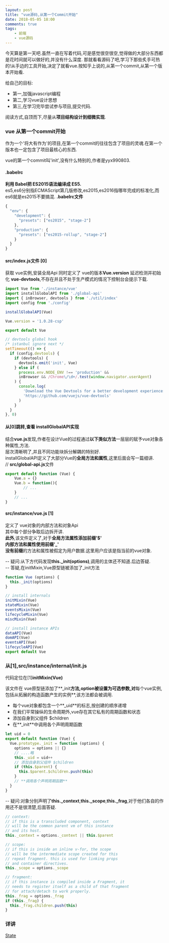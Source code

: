 ```yaml
---
layout: post
title: "vue源码,从第一个Commit开始"
date: 2018-05-05 18:00
comments: true
tags: 
	- 前端 
	- vue源码
---
```


今天算是第一天吧.虽然一直在写着代码,可是感觉很空很空,觉得做的大部分东西都是花时间就可以做好的,并没有什么深度.
那就看看源码了吧,学习下那些炙手可热的!从手边的工具开始,决定了就看vue.按知乎上说的,从第一个commit,从第一个版本开始看.

给自己的目标:

- 第一,加强javascript编程
- 第二,学习vue设计思想
- 第三,在学习完毕尝试参与项目,提交代码.

阅读方式,自顶而下,尽量从**项目结构设计到细微实现**.

<!--more-->
### vue 从第一个commit开始

作为一个'将大有作为'的项目,在第一个commit的往往包含了项目的灵魂.在第一个版本也一定包含了项目最核心的东西.

vue的第一个commit叫'init',没有什么特别的,作者是yyx990803.

#### .babelrc
**利用 Babel把 ES2015语法编译成 ES5.**  
es5,es6分别指ECMAScript第几版修改,es2015,es2016指哪年完成的标准化,而es6就是es2015不要搞混.
**.babelrc文件**
```javascript
{
  "env": {
    "development": {
      "presets": ["es2015", "stage-2"]
    },
    "production": {
      "presets": ["es2015-rollup", "stage-2"]
    }
  }
}
```

#### src/index.js文件 [0]
获取 vue实例,安装全局Api
同时定义了 vue的版本**Vue.version**
延迟检测并初始化 **vue-devtools**,不存在并且不处于生产模式的情况下控制台会提示下载.
```javascript
import Vue from './instance/vue'
import installGlobalAPI from './global-api'
import { inBrowser, devtools } from './util/index'
import config from './config'

installGlobalAPI(Vue)

Vue.version = '1.0.28-csp'

export default Vue

// devtools global hook
/* istanbul ignore next */
setTimeout(() => {
  if (config.devtools) {
    if (devtools) {
      devtools.emit('init', Vue)
    } else if (
      process.env.NODE_ENV !== 'production' &&
      inBrowser && /Chrome\/\d+/.test(window.navigator.userAgent)
    ) {
      console.log(
        'Download the Vue Devtools for a better development experience:\n' +
        'https://github.com/vuejs/vue-devtools'
      )
    }
  }
}, 0)

```

#### 从[0]跳转,查看 installGlobalAPI实现

结合**vue.js**发现,作者在设计Vue的过程通过**以下类似方法**一层层的赋予vue对象各种属性,方法.  
层次清晰明了,并且不同功能块拆分解耦的特别好.  
installGlobalAPI定义了大部分Vue的**全局方法和属性**,这里后面会写一篇细讲.  
// **src/global-api.js**文件
```javascript
export default function (Vue) {
    Vue.a = {}
    Vue.b = function(){
        // ...
    }
    // ...
}
```

#### src/instance/vue.js [1]
定义了 vue对象的内部方法和对象Api    
其中每个部分争取后边拆开讲.    
**此外**,该文件定义了,对于**全局方法属性添加前缀'$'**  
**内部方法和属性使用前缀'_'**  
**没有前缀**的方法和属性被假定为用户数据.这里用户应该是指当前的vue对象.  

-- 疑问:从下方代码发现**this._init(options)**,调用的主体还不知道.后边答疑.    
-- 答疑,在initMixin,Vue原型链被添加了_init方法  

```javascript
function Vue (options) {
  this._init(options)
}

// install internals
initMixin(Vue)
stateMixin(Vue)
eventsMixin(Vue)
lifecycleMixin(Vue)
miscMixin(Vue)

// install instance APIs
dataAPI(Vue)
domAPI(Vue)
eventsAPI(Vue)
lifecycleAPI(Vue)
export default Vue
```

### 从[1],src/instance/internal/init.js

代码定位在[1]**initMixin(Vue)**  

该文件在 vue原型链添加了**_init**方法,option被设置为可选参数,对**每个vue实例,包括从拓展的构造函数产生的实例**,该方法都会被调用.  
- 每个vue对象都包含一个**_uid**的标志,按创建的顺序递增
- 在我们平常操纵的生命周期外,vue存在其它私有的周期函数和状态
- 添加自身到父组件 $children
- 在**_init**中调用各个声明周期函数

```javascript
let uid = 0
export default function (Vue) {
  Vue.prototype._init = function (options) {
    options = options || {}
    // ....略
    this._uid = uid++
    // 添加自身到父组件 $children
    if (this.$parent) {
      this.$parent.$children.push(this)
    }
    // **调用各个声明周期函数**
  }
}
```

-- 疑问:对象分别声明了**this._context**,**this._scope**,**this._frag**,对于他们各自的作用还不是很清楚,后面答疑.

```javascript
// context:
// if this is a transcluded component, context
// will be the common parent vm of this instance
// and its host.
this._context = options._context || this.$parent

// scope:
// if this is inside an inline v-for, the scope
// will be the intermediate scope created for this
// repeat fragment. this is used for linking props
// and container directives.
this._scope = options._scope

// fragment:
// if this instance is compiled inside a Fragment, it
// needs to register itself as a child of that fragment
// for attach/detach to work properly.
this._frag = options._frag
if (this._frag) {
  this._frag.children.push(this)
}
```

### 详讲

[State](/xxx)
